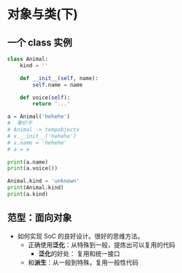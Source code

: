# 对象与类(下)

## 一个 class 实例

```py
class Animal:
    kind = ''

    def __init__(self, name):
        self.name = name

    def voice(self):
        return '...'

a = Animal('hehehe')
#  等价于
# Animal -> tempobjectx
# x.__init__('hehehe')
# x.name = 'hehehe'
# a = x

print(a.name)
print(a.voice())

Animal.kind = 'unknown'
print(Animal.kind)
print(a.kind)
```

## 范型：面向对象

- 如何实现 SoC 的良好设计。很好的思维方法。
  - 正确使用**泛化**：从特殊到一般，提炼出可以复用的代码
    - **泛化**的好处： 复用和统一接口
  - 和**派生**：从一般到特殊，复用一般性代码
